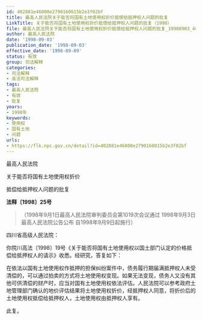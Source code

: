 ```yaml
---
id: 402881e46000e2790160015b2e3f02bf
title: 最高人民法院关于能否将国有土地使用权折价抵偿给抵押权人问题的批复
LinkTitle: 关于能否将国有土地使用权折价抵偿给抵押权人问题的批复（1998）
file: 最高人民法院关于能否将国有土地使用权折价抵偿给抵押权人问题的批复_19980903_402881e46000e2790160015b2e3f02bf.docx
author: 最高人民法院
date: '1998-09-03'
publication_date: '1998-09-03'
effective_date: '1998-09-09'
status: 有效
group: 司法解释
categories:
- 司法解释
- 高法司法解释
tags:
- 最高人民法院
- 有效
- 批复
years:
- 1998年
keywords:
- 使用权
- 国有土地
- 问题
urls:
- https://flk.npc.gov.cn/detail?id=402881e46000e2790160015b2e3f02bf
---
```


最高人民法院

关于能否将国有土地使用权折价

抵偿给抵押权人问题的批复

**法释〔1998〕25号**

> （1998年9月1日最高人民法院审判委员会第1019次会议通过 1998年9月3日最高人民法院公告公布 自1998年9月9日起施行）

四川省高级人民法院：

你院川高法〔1998〕19号《关于能否将国有土地使用权以国土部门认定的价格抵偿给抵押权人的请示》收悉。经研究，答复如下：

在依法以国有土地使用权作抵押的担保纠纷案件中，债务履行期届满抵押权人未受清偿的，可以通过拍卖的方式将土地使用权变现。如果无法变现，债务人又没有其他可供清偿的财产时，应当对国有土地使用权依法评估。人民法院可以参考政府土地管理部门确认的地价评估结果将土地使用权折价，经抵押权人同意，将折价后的土地使用权抵偿给抵押权人，土地使用权由抵押权人享有。

此复。
